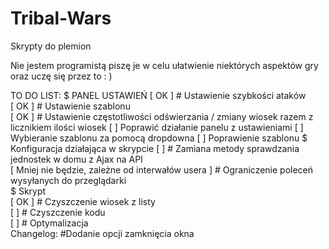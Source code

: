 # Tribal-Wars
Skrypty do plemion


Nie jestem programistą piszę je w celu ułatwienie niektórych aspektów gry oraz uczę się przez to : )

 TO DO LIST: 
  $ PANEL USTAWIEŃ
   [ OK ]   # Ustawienie szybkości ataków   
   [ OK ]   # Ustawienie szablonu           
   [ OK ]   # Ustawienie częstotliwości odświerzania / zmiany wiosek razem z licznikiem ilości wiosek 
   [ ] Poprawić działanie panelu z ustawieniami 
   [ ] Wybieranie szablonu za pomocą dropdowna
   [ ] Poprawienie szablonu 
   $ Konfiguracja działająca w skrypcie 
   [ ]   # Zamiana metody sprawdzania jednostek w domu z Ajax na API                         
   [ Mniej nie będzie, zależne od interwałów usera ]   # Ograniczenie poleceń wysyłanych do przeglądarki                          
  $ Skrypt                 
   [ OK ]   # Czyszczenie wiosek z listy                        
   [  ]   # Czyszczenie kodu                                           
   [  ]   # Optymalizacja  
  Changelog:
  #Dodanie opcji zamknięcia okna
